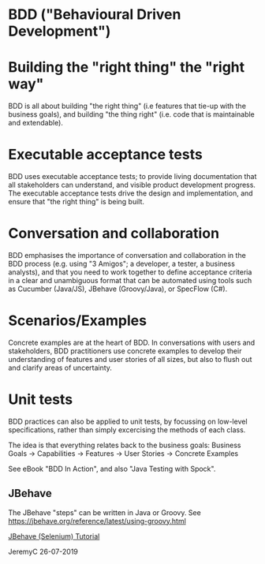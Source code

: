 # BDD ("Behavioural Driven Development")

Building the "right thing" the "right way"
==========================================
BDD is all about building "the right thing" (i.e features that tie-up with the
business goals), and building "the thing right" (i.e. code that is maintainable 
and extendable).

Executable acceptance tests
===========================
BDD uses executable acceptance tests; to provide living documentation that all 
stakeholders can understand, and visible product development progress. The
executable acceptance tests drive the design and implementation, and ensure 
that "the right thing" is being built.

Conversation and collaboration
==============================
BDD emphasises the importance of conversation and collaboration in the BDD process 
(e.g. using "3 Amigos"; a developer, a tester, a business analysts), and that you
need to work together to define acceptance criteria in a clear and unambiguous 
format that can be automated using tools such as Cucumber (Java/JS), 
JBehave (Groovy/Java), or SpecFlow (C#).

Scenarios/Examples
==================
Concrete examples are at the heart of BDD. In conversations with users and stakeholders, 
BDD practitioners use concrete examples to develop their understanding of features and 
user stories of all sizes, but also to flush out and clarify areas of uncertainty.

Unit tests
==========
BDD practices can also be applied to unit tests, by focussing on low-level
specifications, rather than simply excercising the methods of each class.

The idea is that everything relates back to the business goals:
Business Goals -> Capabilities -> Features -> User Stories -> Concrete Examples

See eBook "BDD In Action", and also "Java Testing with Spock".


## JBehave
The JBehave "steps" can be written in Java or Groovy. See https://jbehave.org/reference/latest/using-groovy.html

[JBehave (Selenium) Tutorial](https://github.com/jbehave/jbehave-tutorial)


JeremyC 26-07-2019
